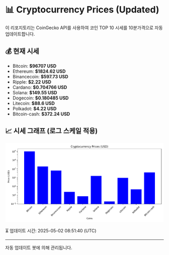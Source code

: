 
# 📊 Cryptocurrency Prices (Updated)

이 리포지토리는 CoinGecko API를 사용하여 코인 TOP 10 시세를 10분가격으로 자동 업데이트합니다.

## 💰 현재 시세
- Bitcoin: **$96707 USD**
- Ethereum: **$1824.62 USD**
- Binancecoin: **$597.73 USD**
- Ripple: **$2.22 USD**
- Cardano: **$0.704766 USD**
- Solana: **$149.55 USD**
- Dogecoin: **$0.180485 USD**
- Litecoin: **$88.6 USD**
- Polkadot: **$4.22 USD**
- Bitcoin-cash: **$372.24 USD**

## 📈 시세 그래프 (로그 스케일 적용)
![Crypto Prices](crypto_prices.png)

⏳ 업데이트 시간: 2025-05-02 08:51:40 (UTC)

---
자동 업데이트 봇에 의해 관리됩니다.
